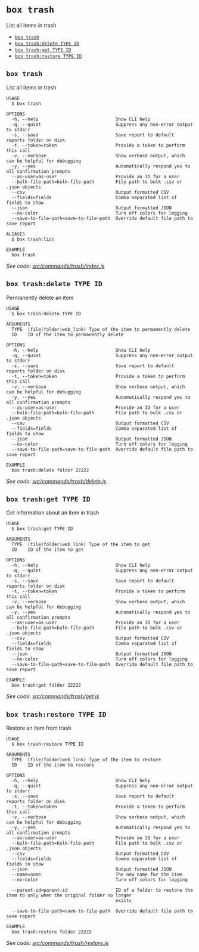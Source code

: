 `box trash`
===========

List all items in trash

* [`box trash`](#box-trash)
* [`box trash:delete TYPE ID`](#box-trashdelete-type-id)
* [`box trash:get TYPE ID`](#box-trashget-type-id)
* [`box trash:restore TYPE ID`](#box-trashrestore-type-id)

## `box trash`

List all items in trash

```
USAGE
  $ box trash

OPTIONS
  -h, --help                             Show CLI help
  -q, --quiet                            Suppress any non-error output to stderr
  -s, --save                             Save report to default reports folder on disk
  -t, --token=token                      Provide a token to perform this call
  -v, --verbose                          Show verbose output, which can be helpful for debugging
  -y, --yes                              Automatically respond yes to all confirmation prompts
  --as-user=as-user                      Provide an ID for a user
  --bulk-file-path=bulk-file-path        File path to bulk .csv or .json objects
  --csv                                  Output formatted CSV
  --fields=fields                        Comma separated list of fields to show
  --json                                 Output formatted JSON
  --no-color                             Turn off colors for logging
  --save-to-file-path=save-to-file-path  Override default file path to save report

ALIASES
  $ box trash:list

EXAMPLE
  box trash
```

_See code: [src/commands/trash/index.js](https://github.com/box/boxcli/blob/v2.5.1/src/commands/trash/index.js)_

## `box trash:delete TYPE ID`

Permanently delete an item

```
USAGE
  $ box trash:delete TYPE ID

ARGUMENTS
  TYPE  (file|folder|web_link) Type of the item to permanently delete
  ID    ID of the item to permanently delete

OPTIONS
  -h, --help                             Show CLI help
  -q, --quiet                            Suppress any non-error output to stderr
  -s, --save                             Save report to default reports folder on disk
  -t, --token=token                      Provide a token to perform this call
  -v, --verbose                          Show verbose output, which can be helpful for debugging
  -y, --yes                              Automatically respond yes to all confirmation prompts
  --as-user=as-user                      Provide an ID for a user
  --bulk-file-path=bulk-file-path        File path to bulk .csv or .json objects
  --csv                                  Output formatted CSV
  --fields=fields                        Comma separated list of fields to show
  --json                                 Output formatted JSON
  --no-color                             Turn off colors for logging
  --save-to-file-path=save-to-file-path  Override default file path to save report

EXAMPLE
  box trash:delete folder 22222
```

_See code: [src/commands/trash/delete.js](https://github.com/box/boxcli/blob/v2.5.1/src/commands/trash/delete.js)_

## `box trash:get TYPE ID`

Get information about an item in trash

```
USAGE
  $ box trash:get TYPE ID

ARGUMENTS
  TYPE  (file|folder|web_link) Type of the item to get
  ID    ID of the item to get

OPTIONS
  -h, --help                             Show CLI help
  -q, --quiet                            Suppress any non-error output to stderr
  -s, --save                             Save report to default reports folder on disk
  -t, --token=token                      Provide a token to perform this call
  -v, --verbose                          Show verbose output, which can be helpful for debugging
  -y, --yes                              Automatically respond yes to all confirmation prompts
  --as-user=as-user                      Provide an ID for a user
  --bulk-file-path=bulk-file-path        File path to bulk .csv or .json objects
  --csv                                  Output formatted CSV
  --fields=fields                        Comma separated list of fields to show
  --json                                 Output formatted JSON
  --no-color                             Turn off colors for logging
  --save-to-file-path=save-to-file-path  Override default file path to save report

EXAMPLE
  box trash:get folder 22222
```

_See code: [src/commands/trash/get.js](https://github.com/box/boxcli/blob/v2.5.1/src/commands/trash/get.js)_

## `box trash:restore TYPE ID`

Restore an item from trash

```
USAGE
  $ box trash:restore TYPE ID

ARGUMENTS
  TYPE  (file|folder|web_link) Type of the item to restore
  ID    ID of the item to restore

OPTIONS
  -h, --help                             Show CLI help
  -q, --quiet                            Suppress any non-error output to stderr
  -s, --save                             Save report to default reports folder on disk
  -t, --token=token                      Provide a token to perform this call
  -v, --verbose                          Show verbose output, which can be helpful for debugging
  -y, --yes                              Automatically respond yes to all confirmation prompts
  --as-user=as-user                      Provide an ID for a user
  --bulk-file-path=bulk-file-path        File path to bulk .csv or .json objects
  --csv                                  Output formatted CSV
  --fields=fields                        Comma separated list of fields to show
  --json                                 Output formatted JSON
  --name=name                            The new name for the item
  --no-color                             Turn off colors for logging

  --parent-id=parent-id                  ID of a folder to restore the item to only when the original folder no longer
                                         exists

  --save-to-file-path=save-to-file-path  Override default file path to save report

EXAMPLE
  box trash:restore folder 22222
```

_See code: [src/commands/trash/restore.js](https://github.com/box/boxcli/blob/v2.5.1/src/commands/trash/restore.js)_
